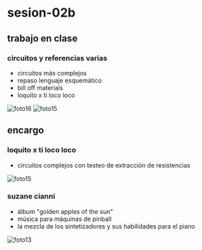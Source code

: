 # sesion-02b

## trabajo en clase

### circuitos y referencias varias

- circuitos más complejos
- repaso lenguaje esquemático
- bill off materials
- loquito x ti loco loco

![foto16](https://github.com/user-attachments/assets/0029acf8-a43b-4f12-b3aa-83077a3f23d6)
![foto15](https://github.com/user-attachments/assets/3d7ed002-de6d-4a95-b90d-d5e75a1ea4a5)

## encargo

### loquito x ti loco loco

- circuitos complejos con testeo de extracción de resistencias

![foto15](https://github.com/user-attachments/assets/8f3674e5-b2c6-4e5b-ab03-a6c3cc732487)

### suzane cianni

- álbum "golden apples of the sun"
- música para máquinas de pinball
- la mezcla de los sintetizadores y sus habilidades para el piano

![foto13](https://github.com/user-attachments/assets/42d93c8f-c0b3-42e3-a467-ebe2efd54717)
